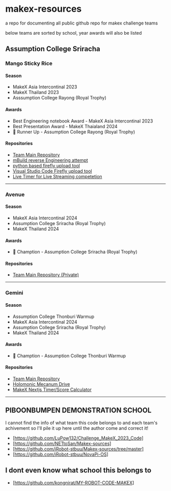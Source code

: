 # makex-resources
a repo for documenting all public github repo for makex challenge teams

below teams are sorted by school, year
awards will also be listed


## Assumption College Sriracha

### Mango Sticky Rice
#### Season
- MakeX Asia Intercontinal 2023
- MakeX Thailand 2023
- Asssumption College Rayong (Royal Trophy)
#### Awards
- Best Engineering notebook Award - MakeX Asia Intercontinal 2023
- Best Presentation Award - MakeX Thaialand 2024
- 🥈 Runner Up - Assumption College Rayong (Royal Trophy)
#### Repositories
- [Team Main Repository](https://github.com/ChokunPlayZ/MakeX-2023-Mango-Sticky-Rice)
- [mBuild reverse Engineering attempt](https://github.com/ChokunPlayZ/mbuild)
- [python based firefly upload tool](https://github.com/ChokunPlayZ/firefly-upload)
- [Visual Studio Code Firefly upload tool](https://github.com/ChokunPlayZ/firefly-vscode)
- [Live Timer for Live Streaming competetion](https://github.com/ChokunPlayZ/makex-live)

---

### Avenue
#### Season
- MakeX Asia Intercontinal 2024
- Assumption College Sriracha (Royal Trophy)
- MakeX Thailand 2024
#### Awards
- 🥇 Chamption - Assumption College Sriracha (Royal Trophy)
#### Repositories
- [Team Main Repository (Private)](https://github.com/piyooow56/makex2024)

---

### Gemini
#### Season
- Assumption College Thonburi Warmup
- MakeX Asia Intercontinal 2024
- Assumption College Sriracha (Royal Trophy)
- MakeX Thailand 2024
#### Awards
- 🥇 Chamption - Assumption College Thonburi Warmup
#### Repositories
- [Team Main Repository](https://github.com/piyaphatliamwilai/makex-resources)
- [Holomonic Mecanum Drive](https://github.com/neumann-lab/holonomic-mecanum)
- [MakeX Nextjs Timer/Score Calculator](https://github.com/piyaphatliamwilai/makex-score-calculator)

---

## PIBOONBUMPEN DEMONSTRATION SCHOOL
I cannot find the info of what team this code belongs to and each team's achivement so I'll pile it up here until the author come and correct it!
- [https://github.com/LuPow132/Challenge_MakeX_2023_Code]
- [https://github.com/NETtoSan/Makex-sources]
- [https://github.com/iRobot-stbuu/Makex-sources/tree/master]
- [https://github.com/iRobot-stbuu/NovaPi-OS]

## I dont even know what school this belongs to
- [https://github.com/kongnirat/MY-ROBOT-CODE-MAKEX]